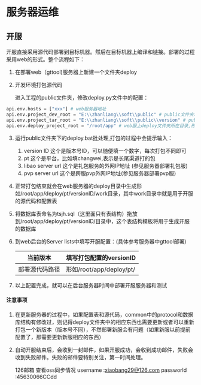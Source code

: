 # 服务器运维

## 开服

开服直接采用源代码部署到目标机器。然后在目标机器上编译和链接。部署的过程采用web的形式。整个流程如下：

1. 在部署web（gttool)服务器上新建一个文件夹deploy

2. 开发环境打包源代码

   进入工程的public文件夹，修改deploy.py文件中的配置：

```python
api.env.hosts = ["xxx"] # web服务器地址
api.env.project_dev_root = "E:\\zhanliang\\soft\\public" # public文件夹地址
api.env.project_tar_root = "E:\\zhanliang\\soft\\public\\version" # public文件夹下version文件夹的地址
api.env.deploy_project_root = "/root/app" # web服上deploy文件夹所在目录,形如/root/app/deploy
```

3. 运行public文件夹下的deploy.bat批处理,打包的过程中会提示输入：

   1. version ID 这个是版本号ID，可以随便填一个数字，每次打包不同即可
   2. pt 这个是平台，比如填changwei,表示是长尾渠道打的包
   3. libao server url 这个是礼包服务的外网IP地址 (参见服务器部署礼包服)
   4. pvp server url 这个是跨服pvp外网IP地址(参见服务器部署pvp服)

4. 正常打包结束就会在web服务器的deploy目录中生成形如/root/app/deploy/pt/versionID/work目录，其中work目录中就是用于开服的源代码和配置表

5. 将数据库表命名为tsjh.sql（这里面只有表结构）拖放到/root/app/deploy/pt/versionID/目录中，这个表结构模板将用于生成开服的数据库

6. 到web后台的Server lists中填写开服配置：(具体参考服务器中gttool部署)

   | 当前版本       | 填写打包配置的versionID  |
   | -------------- | ------------------------ |
   | 部署源代码路径 | 形如/root/app/deploy/pt/ |

7. 以上配置完成，就可以在后台服务器时间中部署开服服务器和测试

#### 注意事项

1. 在更新服务器的过程中，如果配置表和源代码，common中的protocol和数据库结构有修改过，则记得deploy文件夹中的相应东西也需要更新或者可以重新打包一个新版本（版本号不同），不然部署新服会有问题（如果新服以前提前配置了，那需要更新新服相应的东西）



2. 自动开服结束后，会收到一封邮件，如果开服成功，会收到成功邮件，失败会收到失败邮件。失败的邮件要特别关注，第一时间处理。

   126邮箱 查看oss同步情况
   username :xiaobang29@126.com
   passworld :45630066CCdd


